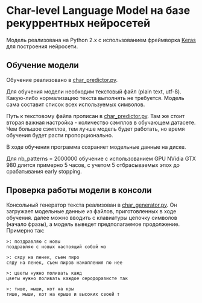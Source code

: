 # Char-level Language Model на базе рекуррентных нейросетей

Модель реализована на Python 2.x с использованием фреймворка [Keras](https://keras.io/)
для построения нейросети.

## Обучение модели

Обучение реализовано в [char_predictor.py](https://github.com/Koziev/pushkin/blob/master/char_predictor.py).

Для обучения модели необходим текстовый файл (plain text, utf-8). Какую-либо нормализацию
текста выполнять не требуется. Модель сама составит список всех используемых символов.

Путь к текстовому файла прописан в [char_predictor.py](https://github.com/Koziev/pushkin/blob/master/char_predictor.py).
Там же стоит вторая важная настройка - количество сэмплов в обучающем датасете. Чем большое
сэмплов, тем лучше модель будет работать, но время обучения будет расти пропорционально.

В ходе обучения программа сохраняет модельные данные на диске.

Для nb_patterns = 2000000 обучение с использованием GPU NVidia GTX 980 длится примерно 5 часов,
с учетом 5 отбрасываемых эпох до срабатывания early stopping.


## Проверка работы модели в консоли

Консольный генератор текста реализован в [char_generator.py](https://github.com/Koziev/pushkin/blob/master/char_generator.py).
Он загружает модельные данные из файлов, приготовленных в ходе обучения. далее можно вводить 
с клавиатуры цепочку символов (начало фразы), а модель выведет предполагаемое продолжение.
Примерно так:

```
>: поздравляю с новы
поздравляю с новых настоящий собой мо

>: сяду на пенек, съем пиро
сяду на пенек, съем пиров накопления по нее 

>: цветы нужно поливать кажд
цветы нужно поливать каждое серодоразисте так

>: тише, мыши, кот на кры
тише, мыши, кот на крыше и высоких своей т
```



